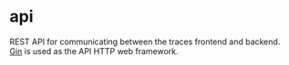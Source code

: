 # api

REST API for communicating between the traces frontend and backend.  
[Gin](https://github.com/gin-gonic/gin) is used as the API HTTP web framework.
